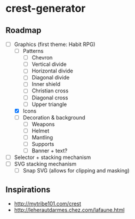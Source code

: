 # crest-generator

## Roadmap

* [ ] Graphics (first theme: Habit RPG)
  * [ ] Patterns
    * [ ] Chevron
    * [ ] Vertical divide
    * [ ] Horizontal divide
    * [ ] Diagonal divide
    * [ ] Inner shield
    * [ ] Christian cross
    * [ ] Diagonal cross
    * [ ] Upper triangle
  * [x] Icons
  * [ ] Decoration & background
    * [ ] Weapons
    * [ ] Helmet
    * [ ] Mantling
    * [ ] Supports
    * [ ] Banner + text?
* [ ] Selector + stacking mechanism
* [ ] SVG stacking mechanism
  * [ ] Snap SVG (allows for clipping and masking)

## Inspirations

* http://mytribe101.com/crest
* http://leherautdarmes.chez.com/lafaune.html
